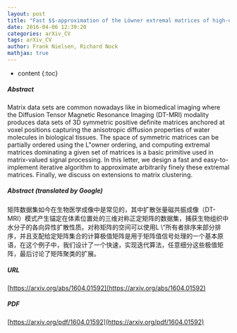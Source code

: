 ```yaml
---
layout: post
title: "Fast $$-approximation of the Löwner extremal matrices of high-dimensional symmetric matrices"
date: 2016-04-06 12:39:20
categories: arXiv_CV
tags: arXiv_CV
author: Frank Nielsen, Richard Nock
mathjax: true
---
```


* content
{:toc}

##### Abstract
Matrix data sets are common nowadays like in biomedical imaging where the Diffusion Tensor Magnetic Resonance Imaging (DT-MRI) modality produces data sets of 3D symmetric positive definite matrices anchored at voxel positions capturing the anisotropic diffusion properties of water molecules in biological tissues. The space of symmetric matrices can be partially ordered using the L\"owner ordering, and computing extremal matrices dominating a given set of matrices is a basic primitive used in matrix-valued signal processing. In this letter, we design a fast and easy-to-implement iterative algorithm to approximate arbitrarily finely these extremal matrices. Finally, we discuss on extensions to matrix clustering.

##### Abstract (translated by Google)
矩阵数据集如今在生物医学成像中是常见的，其中扩散张量磁共振成像（DT-MRI）模式产生锚定在体素位置处的三维对称正定矩阵的数据集，捕获生物组织中水分子的各向异性扩散性质。对称矩阵的空间可以使用L \“所有者排序来部分排序，并且支配给定矩阵集合的计算极值矩阵是用于矩阵值信号处理的一个基本原语，在这个例子中，我们设计了一个快速，实现迭代算法，任意细分这些极值矩阵，最后讨论了矩阵聚类的扩展。

##### URL
[https://arxiv.org/abs/1604.01592](https://arxiv.org/abs/1604.01592)

##### PDF
[https://arxiv.org/pdf/1604.01592](https://arxiv.org/pdf/1604.01592)

